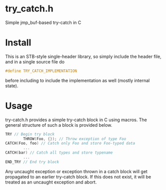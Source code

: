 # try_catch.h
Simple jmp_buf-based try-catch in C

# Install
This is an STB-style single-header library, so simply include the header file, and in a single source file do
```c
#define TRY_CATCH_IMPLEMENTATION
```
before including to include the implementation as well (mostly internal state).

# Usage
try-catch.h provides a simple try-catch block in C using macros. The general structure of such a block is provided below.
```c
TRY // Begin try block
        THROW(Foo, {}); // Throw exception of type Foo
CATCH(Foo, foo) // Catch only Foo and store Foo-typed data
        ...
CATCH(bar) // Catch all types and store typename
        ...
END_TRY // End try block
```
Any uncaught exception or exception thrown in a catch block will get propagated to an earlier try-catch block.
If this does not exist, it will be treated as an uncaught exception and abort.
